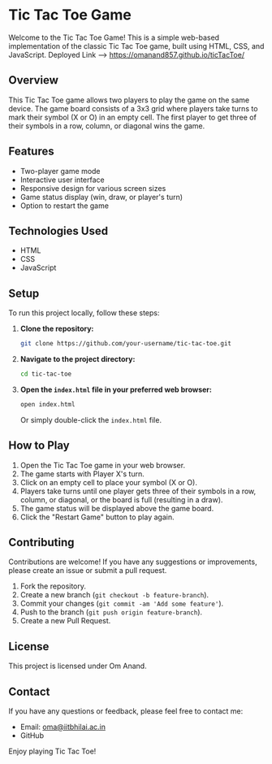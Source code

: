 # Tic Tac Toe Game

Welcome to the Tic Tac Toe Game! This is a simple web-based implementation of the classic Tic Tac Toe game, built using HTML, CSS, and JavaScript.
Deployed Link --> https://omanand857.github.io/ticTacToe/

## Overview
This Tic Tac Toe game allows two players to play the game on the same device. The game board consists of a 3x3 grid where players take turns to mark their symbol (X or O) in an empty cell. The first player to get three of their symbols in a row, column, or diagonal wins the game.

## Features
- Two-player game mode
- Interactive user interface
- Responsive design for various screen sizes
- Game status display (win, draw, or player's turn)
- Option to restart the game

## Technologies Used
- HTML
- CSS
- JavaScript

## Setup
To run this project locally, follow these steps:

1. **Clone the repository:**
    ```bash
    git clone https://github.com/your-username/tic-tac-toe.git
    ```

2. **Navigate to the project directory:**
    ```bash
    cd tic-tac-toe
    ```

3. **Open the `index.html` file in your preferred web browser:**
    ```bash
    open index.html
    ```
    Or simply double-click the `index.html` file.

## How to Play
1. Open the Tic Tac Toe game in your web browser.
2. The game starts with Player X's turn.
3. Click on an empty cell to place your symbol (X or O).
4. Players take turns until one player gets three of their symbols in a row, column, or diagonal, or the board is full (resulting in a draw).
5. The game status will be displayed above the game board.
6. Click the "Restart Game" button to play again.

## Contributing
Contributions are welcome! If you have any suggestions or improvements, please create an issue or submit a pull request. 

1. Fork the repository.
2. Create a new branch (`git checkout -b feature-branch`).
3. Commit your changes (`git commit -am 'Add some feature'`).
4. Push to the branch (`git push origin feature-branch`).
5. Create a new Pull Request.

## License
This project is licensed under Om Anand.

## Contact
If you have any questions or feedback, please feel free to contact me:

- Email: oma@iitbhilai.ac.in
- GitHub

Enjoy playing Tic Tac Toe!
